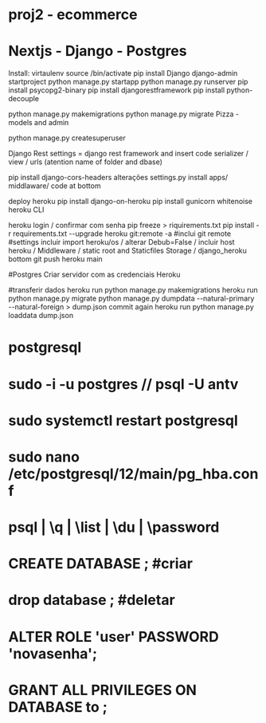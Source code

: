 # proj2 - ecommerce 
# Nextjs - Django - Postgres

Install:
virtaulenv <name> 
source <name>/bin/activate
pip install Django
django-admin startproject <name>
python manage.py startapp <name>
python manage.py runserver
pip install psycopg2-binary
pip install djangorestframework
pip install python-decouple


python manage.py makemigrations
python manage.py migrate
Pizza - models and admin

python manage.py createsuperuser


Django Rest 
settings = django rest framework and insert code
serializer / view / urls (atention name of folder and dbase)

pip install django-cors-headers
alterações settings.py install apps/ middlaware/ code at bottom

deploy heroku
pip install django-on-heroku
pip install gunicorn whitenoise
heroku CLI


heroku login / confirmar com senha
pip freeze > riquirements.txt
pip install -r requirements.txt --upgrade
heroku git:remote -a <vacc-ecommercebackend> #inclui git remote
#settings incluir import heroku/os / alterar Debub=False / incluir host heroku / Middleware / static root and Staticfiles Storage / django_heroku bottom
git push heroku main

#Postgres
Criar servidor com as credenciais Heroku

#transferir dados
heroku run python manage.py makemigrations
heroku run python manage.py migrate
python manage.py dumpdata --natural-primary --natural-foreign > dump.json
commit again
heroku run python manage.py loaddata dump.json



# postgresql
# sudo -i -u postgres // psql -U antv
# sudo systemctl restart postgresql
# sudo nano /etc/postgresql/12/main/pg_hba.conf
# psql | \q | \list | \du | \password
# CREATE DATABASE <name>; #criar
# drop database <name>; #deletar
# ALTER ROLE 'user' PASSWORD 'novasenha';
# GRANT ALL PRIVILEGES ON DATABASE <data> to <user>;
